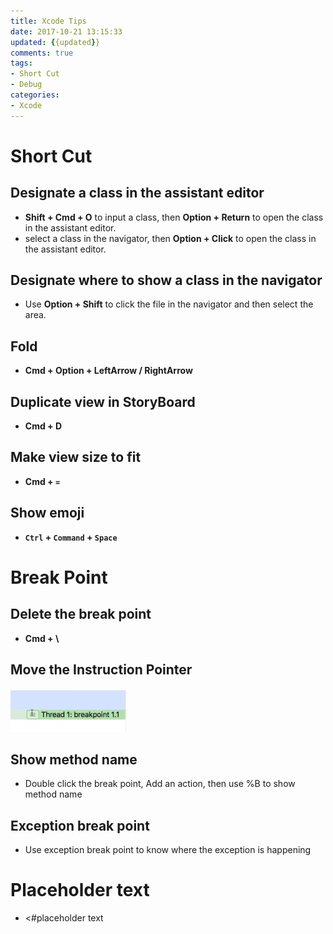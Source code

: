 ```yaml
---
title: Xcode Tips
date: 2017-10-21 13:15:33
updated: {{updated}}
comments: true
tags:
- Short Cut
- Debug
categories:
- Xcode
---
```


# Short Cut
## Designate a class in the assistant editor
* **Shift + Cmd + O** to input a class, then **Option + Return** to open the class in the assistant editor.  
* select a class in the navigator, then **Option + Click** to open the class in the assistant editor.

## Designate where to show a class in the navigator
* Use **Option + Shift** to click the file in the navigator and then select the area.
<!-- more -->

## Fold
* **Cmd + Option + LeftArrow / RightArrow**

## Duplicate view in StoryBoard
* **Cmd + D**

## Make view size to fit
* **Cmd + `=`**

## Show emoji
* **`Ctrl` + `Command` + `Space`**

# Break Point
## Delete the break point
* **Cmd + \\**

## Move the Instruction Pointer
![](https://github.com/namazu923/namazu923.github.io/blob/hexo/source/images/Xcode_Tips/Instruction_Pointer.jpeg?raw=true)

## Show method name
* Double click the break point, Add an action, then use %B to show method name

## Exception break point
* Use exception break point to know where the exception is happening

# Placeholder text
* <#placeholder text


